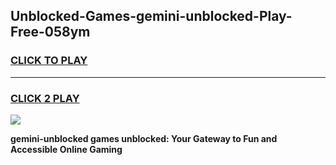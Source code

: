 
## Unblocked-Games-gemini-unblocked-Play-Free-058ym
<h3>
<a href="https://premium76.site?title=gemini-unblocked&ref=21A">CLICK TO PLAY</a></h3>
<hr>

<h3>
<a href="https://premium76.site?title=gemini-unblocked&ref=21A">CLICK 2 PLAY</a>
  
</h3>

<a href="https://premium76.site?title=gemini-unblocked&ref=21A"><img src="https://clearcache.store/games.png"></a>


**gemini-unblocked games unblocked: Your Gateway to Fun and Accessible Online Gaming**
